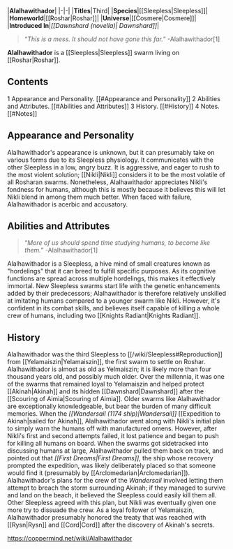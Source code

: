 |**Alalhawithador**|
|-|-|
|**Titles**|Third|
|**Species**|[[Sleepless\|Sleepless]]|
|**Homeworld**|[[Roshar\|Roshar]]|
|**Universe**|[[Cosmere\|Cosmere]]|
|**Introduced In**|*[[Dawnshard (novella)\| Dawnshard]]*|

>“*This is a mess. It should not have gone this far.*”
\-Alalhawithador[1]


**Alalhawithador** is a [[Sleepless\|Sleepless]] swarm living on [[Roshar\|Roshar]].

## Contents

1 Appearance and Personality. [[#Appearance and Personality]] 
2 Abilities and Attributes. [[#Abilities and Attributes]] 
3 History. [[#History]] 
4 Notes. [[#Notes]] 


## Appearance and Personality
Alalhawithador's appearance is unknown, but it can presumably take on various forms due to its Sleepless physiology. It communicates with the other Sleepless in a low, angry buzz. It is aggressive, and eager to rush to the most violent solution; [[Nikli\|Nikli]] considers it to be the most volatile of all Rosharan swarms. Nonetheless, Alalhawithador appreciates Nikli's fondness for humans, although this is mostly because it believes this will let Nikli blend in among them much better. When faced with failure, Alalhawithador is acerbic and accusatory.

## Abilities and Attributes
>“*More of us should spend time studying humans, to become like them.*”
\-Alalhawithador[1]


Alalhawithador is a Sleepless, a hive mind of small creatures known as "hordelings" that it can breed to fulfill specific purposes. As its cognitive functions are spread across multiple hordelings, this makes it effectively immortal.
New Sleepless swarms start life with the genetic enhancements added by their predecessors; Alalhawithador is therefore relatively unskilled at imitating humans compared to a younger swarm like Nikli. However, it's confident in its combat skills, and believes itself capable of killing a whole crew of humans, including two [[Knights Radiant\|Knights Radiant]].

## History
Alalhawithador was the third Sleepless to [[/wiki/Sleepless#Reproduction]] from [[Yelamaiszin\|Yelamaiszin]], the first swarm to settle on Roshar. Alalhawithador is almost as old as Yelmaiszin; it is likely more than four thousand years old, and possibly much older. Over the millennia, it was one of the swarms that remained loyal to Yelamaiszin and helped protect [[Akinah\|Akinah]] and its hidden [[Dawnshard\|Dawnshard]] after the [[Scouring of Aimia\|Scouring of Aimia]]. Older swarms like Alalhawithador are exceptionally knowledgeable, but bear the burden of many difficult memories.
When the *[[Wandersail (1174 ship)\|Wandersail]]* [[Expedition to Akinah\|sailed for Akinah]], Alalhawithador went along with Nikli's initial plan to simply warn the humans off with manufactured omens. However, after Nikli's first and second attempts failed, it lost patience and began to push for killing all humans on board. When the swarms got sidetracked into discussing humans at large, Alalhawithador pulled them back on track, and pointed out that *[[First Dreams\|First Dreams]]*, the ship whose recovery prompted the expedition, was likely deliberately placed so that someone would find it (presumably by [[Arclomedarian\|Arclomedarian]]).
Alalhawithador's plans for the crew of the *Wandersail* involved letting them attempt to breach the storm surrounding Akinah; if they managed to survive and land on the beach, it believed the Sleepless could easily kill them all. Other Sleepless agreed with this plan, but Nikli was eventually given one more try to dissuade the crew.
As a loyal follower of Yelamaiszin, Alalhawithador presumably honored the treaty that was reached with [[Rysn\|Rysn]] and [[Cord\|Cord]] after the discovery of Akinah's secrets.



https://coppermind.net/wiki/Alalhawithador
